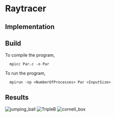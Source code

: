 # Raytracer

## Implementation 





## Build

To compile the program, 
```
  mpicc Par.c -o Par
```
  
To run the program,
```
  mpirun -np <NumberOfProcesses> Par <InputSize>
```
  
## Results 

![jumping_ball](https://github.com/AmrHMorsy/Raytracer-/assets/56271967/548bd100-d515-401c-880d-fe52c0427db0)
![TripleB](https://github.com/AmrHMorsy/Raytracer-/assets/56271967/7a8be9a4-eb5d-49a2-8570-50b5362e4ebb)
![cornell_box](https://github.com/AmrHMorsy/Raytracer-/assets/56271967/2bf658f1-1c98-43f2-826f-96af3964a58c)
